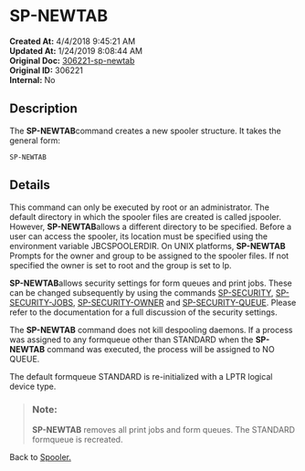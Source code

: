 # SP-NEWTAB

**Created At:** 4/4/2018 9:45:21 AM  
**Updated At:** 1/24/2019 8:08:44 AM  
**Original Doc:** [306221-sp-newtab](https://docs.jbase.com/44205-spooler/306221-sp-newtab)  
**Original ID:** 306221  
**Internal:** No  


## Description 

The **SP-NEWTAB**command creates a new spooler structure. It takes the general form:

```
SP-NEWTAB 
```

### 


## Details 

This command can only be executed by root or an administrator. The default directory in which the spooler files are created is called jspooler. However, **SP-NEWTAB**allows a different directory to be specified. Before a user can access the spooler, its location must be specified using the environment variable JBCSPOOLERDIR. On UNIX platforms, **SP-NEWTAB** Prompts for the owner and group to be assigned to the spooler files. If not specified the owner is set to root and the group is set to lp.

**SP-NEWTAB**allows security settings for form queues and print jobs. These can be changed subsequently by using the commands [SP-SECURITY](./../sp-security), [SP-SECURITY-JOBS](./../sp-security-jobs), [SP-SECURITY-OWNER](./../sp-security-owner) and [SP-SECURITY-QUEUE](./../sp-security-queue). Please refer to the documentation for a full discussion of the security settings.

The **SP-NEWTAB** command does not kill despooling daemons. If a process was assigned to any formqueue other than STANDARD when the **SP-NEWTAB** command was executed, the process will be assigned to NO QUEUE.

The default formqueue STANDARD is re-initialized with a LPTR logical device type.




> ### Note: 
> 
> **SP-NEWTAB** removes all print jobs and form queues. The STANDARD formqueue is recreated.




Back to [Spooler.](./../jbase-spooler)
